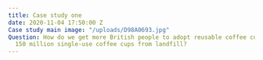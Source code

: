 ```yaml
---
title: Case study one
date: 2020-11-04 17:50:00 Z
Case study main image: "/uploads/D98A0693.jpg"
Question: How do we get more British people to adopt reusable coffee cups, and save
  150 million single-use coffee cups from landfill?
---
```


